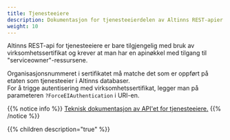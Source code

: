 ```yaml
---
title: Tjenesteeiere
description: Dokumentasjon for tjenesteeierdelen av Altinns REST-apier
weight: 10
---
```


Altinns REST-api for tjenesteeiere er bare tilgjengelig med bruk av virksomhetssertifikat
og krever at man har en apinøkkel med tilgang til "serviceowner"-ressursene.

Organisasjonsnummeret i sertifikatet må matche det som er oppført på etaten som tjenesteeier i Altinns databaser.  
For å trigge autentisering med virksomhetssertifikat, legger man på parameteren `?ForceEIAuthentication` i URI-en.

{{% notice info %}}
[Teknisk dokumentasjon av API'et for tjenesteeiere.](https://www.altinn.no/api/serviceowner/help)
{{% /notice %}}

{{% children description="true" %}}